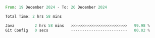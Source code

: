 <!--START_SECTION:waka-->

```rust
From: 19 December 2024 - To: 26 December 2024

Total Time: 2 hrs 58 mins

Java         2 hrs 58 mins   >>>>>>>>>>>>>>>>>>>>>>>>>   99.98 %
Git Config   0 secs          -------------------------   00.02 %
```

<!--END_SECTION:waka-->
